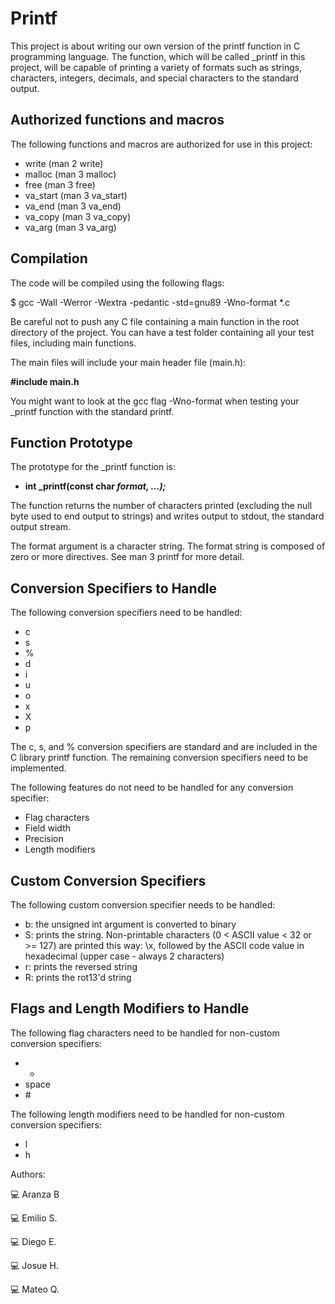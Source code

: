 # Printf

This project is about writing our own version of the printf function in C programming language. The function, which will be called _printf in this project, will be capable of printing a variety of formats such as strings, characters, integers, decimals, and special characters to the standard output.

## Authorized functions and macros

The following functions and macros are authorized for use in this project:

  - write (man 2 write)
  - malloc (man 3 malloc)
  - free (man 3 free)
  - va_start (man 3 va_start)
  - va_end (man 3 va_end)
  - va_copy (man 3 va_copy)
  - va_arg (man 3 va_arg)

## Compilation

The code will be compiled using the following flags:

$ gcc -Wall -Werror -Wextra -pedantic -std=gnu89 -Wno-format *.c

Be careful not to push any C file containing a main function in the root directory of the project. You can have a test folder containing all your test files, including main functions.

The main files will include your main header file (main.h):

  **#include main.h**
  
You might want to look at the gcc flag -Wno-format when testing your _printf function with the standard printf.


## Function Prototype

The prototype for the _printf function is:

  - **int _printf(const char *format, ...);***

The function returns the number of characters printed (excluding the null byte used to end output to strings) and writes output to stdout, the standard output stream.

The format argument is a character string. The format string is composed of zero or more directives. See man 3 printf for more detail.

## Conversion Specifiers to Handle

The following conversion specifiers need to be handled:

  - c
  - s
  - %
  - d
  - i
  - u
  - o
  - x
  - X
  - p

The c, s, and % conversion specifiers are standard and are included in the C library printf function. The remaining conversion specifiers need to be implemented.

The following features do not need to be handled for any conversion specifier:

  - Flag characters
  - Field width
  - Precision
  - Length modifiers


## Custom Conversion Specifiers

The following custom conversion specifier needs to be handled:

  - b: the unsigned int argument is converted to binary
  - S: prints the string. Non-printable characters (0 < ASCII value < 32 or >= 127) are printed this way: \x, followed by the ASCII code value in hexadecimal (upper case - always 2 characters)
  - r: prints the reversed string
  - R: prints the rot13'd string

## Flags and Length Modifiers to Handle

The following flag characters need to be handled for non-custom conversion specifiers:

  - +
  - space
  - \#

The following length modifiers need to be handled for non-custom conversion specifiers:

  - l
  - h

Authors:

:computer: Aranza B

:computer: Emilio S.

:computer: Diego E.

:computer: Josue H.

:computer: Mateo Q.
